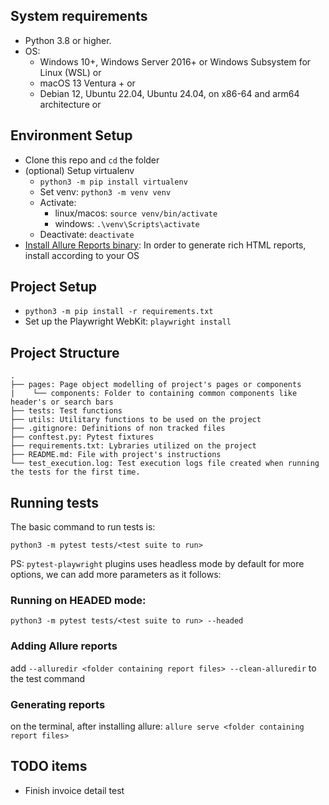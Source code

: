 ## System requirements
- Python 3.8 or higher.
- OS:
    - Windows 10+, Windows Server 2016+ or Windows Subsystem for Linux (WSL) or
    - macOS 13 Ventura + or
    - Debian 12, Ubuntu 22.04, Ubuntu 24.04, on x86-64 and arm64 architecture or

## Environment Setup
- Clone this repo and `cd` the folder
- (optional) Setup virtualenv
    - `python3 -m pip install virtualenv`
    - Set venv: `python3 -m venv venv`
    - Activate: 
        - linux/macos: `source venv/bin/activate`
        - windows: `.\venv\Scripts\activate`
    - Deactivate: `deactivate`
- [Install Allure Reports binary](https://allurereport.org/docs/install/#install-or-upgrade-allure-report): In order to generate rich HTML reports, install according to your OS

## Project Setup
- `python3 -m pip install -r requirements.txt`
- Set up the Playwright WebKit: `playwright install`

## Project Structure
```
.
├── pages: Page object modelling of project's pages or components
|    └── components: Folder to containing common components like header's or search bars
├── tests: Test functions
├── utils: Utilitary functions to be used on the project
├── .gitignore: Definitions of non tracked files
├── conftest.py: Pytest fixtures
├── requirements.txt: Lybraries utilized on the project
├── README.md: File with project's instructions
└── test_execution.log: Test execution logs file created when running the tests for the first time.
```

## Running tests
The basic command to run tests is:
```
python3 -m pytest tests/<test suite to run>
```
PS: `pytest-playwright` plugins uses headless mode by default
for more options, we can add more parameters as it follows:

### Running on HEADED mode:
`python3 -m pytest tests/<test suite to run> --headed`

### Adding Allure reports
add `--alluredir <folder containing report files> --clean-alluredir` to the test command

### Generating reports
on the terminal, after installing allure:
`allure serve <folder containing report files>`

## TODO items
- Finish invoice detail test

